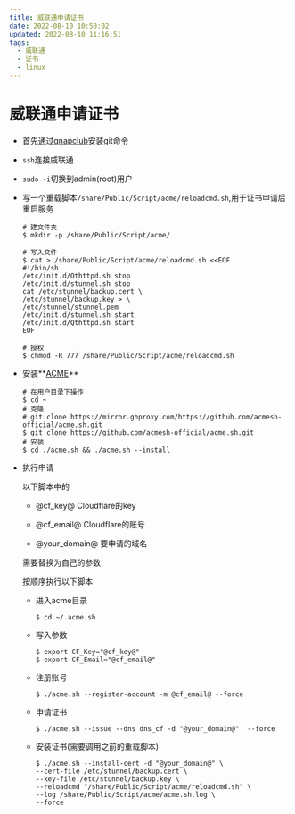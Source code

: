 ```yaml
---
title: 威联通申请证书
date: 2022-08-10 10:50:02
updated: 2022-08-10 11:16:51
tags:
  - 威联通
  - 证书
  - linux
---
```


# 威联通申请证书

- 首先通过[qnapclub](https://qnapclub.eu/en/howto/1)安装git命令

- `ssh`连接威联通

- `sudo -i`切换到admin(root)用户

- 写一个重载脚本`/share/Public/Script/acme/reloadcmd.sh`,用于证书申请后重启服务

  ```shell
  # 建文件夹
  $ mkdir -p /share/Public/Script/acme/
  
  # 写入文件
  $ cat > /share/Public/Script/acme/reloadcmd.sh <<EOF
  #!/bin/sh
  /etc/init.d/Qthttpd.sh stop
  /etc/init.d/stunnel.sh stop
  cat /etc/stunnel/backup.cert \
  /etc/stunnel/backup.key > \
  /etc/stunnel/stunnel.pem
  /etc/init.d/stunnel.sh start
  /etc/init.d/Qthttpd.sh start
  EOF
  
  # 授权
  $ chmod -R 777 /share/Public/Script/acme/reloadcmd.sh
  ```
<!--more-->
- 安装**[ACME](https://github.com/acmesh-official/acme.sh)**

  ```shell
  # 在用户目录下操作
  $ cd ~
  # 克隆
  # git clone https://mirror.ghproxy.com/https://github.com/acmesh-official/acme.sh.git
  $ git clone https://github.com/acmesh-official/acme.sh.git
  # 安装
  $ cd ./acme.sh && ./acme.sh --install
  ```

- 执行申请

  以下脚本中的  

  - @cf_key@   Cloudflare的key

  - @cf_email@   Cloudflare的账号

  - @your_domain@   要申请的域名

  需要替换为自己的参数

  按顺序执行以下脚本

  - 进入acme目录

    ```shell
    $ cd ~/.acme.sh
    ```

  - 写入参数

    ```shell
    $ export CF_Key="@cf_key@"
    $ export CF_Email="@cf_email@"
    ```

  - 注册账号

    ```shell
    $ ./acme.sh --register-account -m @cf_email@ --force 
    ```

  - 申请证书

    ```shell
    $ ./acme.sh --issue --dns dns_cf -d "@your_domain@"  --force 
    ```

  - 安装证书(需要调用之前的重载脚本)

    ```shell
    $ ./acme.sh --install-cert -d "@your_domain@" \
    --cert-file /etc/stunnel/backup.cert \
    --key-file /etc/stunnel/backup.key \
    --reloadcmd "/share/Public/Script/acme/reloadcmd.sh" \
    --log /share/Public/Script/acme/acme.sh.log \
    --force 
    ```
